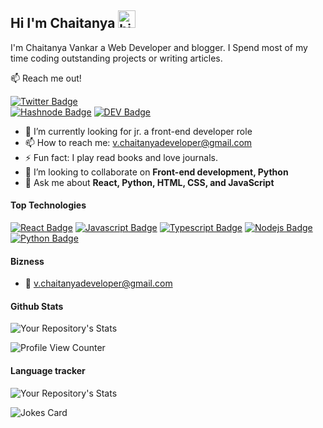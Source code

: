 ## Hi I'm Chaitanya <img src="https://user-images.githubusercontent.com/1303154/88677602-1635ba80-d120-11ea-84d8-d263ba5fc3c0.gif" width="28px" height="28px" alt="hi">

I'm Chaitanya Vankar a Web Developer and blogger. I Spend most of my time coding outstanding projects or writing articles.

:mailbox: Reach me out!

[![Twitter Badge](https://img.shields.io/badge/-@vchaitanya97-white?style=flat&labelColor=1ca0f1&logo=twitter&logoColor=white&link=https://twitter.com/vchaitanya97)](https://twitter.com/vchaitanya97)  
[![Hashnode Badge](https://img.shields.io/badge/-Chaitanyavankar-white?style=flat&labelColor=blue&logo=Hashnode&logoColor=white)](https://chaitanyaoffic.hashnode.dev/)
[![DEV Badge](https://img.shields.io/badge/-Chaitanyavankar-white?style=flat&labelColor=white&logo=DEV&logoColor=black)](https://dev.to/vchaitanyadev)

<!-- TODO: Add last video link -->

- 🔭 I’m currently looking for jr. a front-end developer role
- 📫 How to reach me: v.chaitanyadeveloper@gmail.com
- ⚡ Fun fact: I play read books and love journals.
- 👯 I’m looking to collaborate on **Front-end development, Python**
- 💬 Ask me about **React, Python, HTML, CSS, and JavaScript**
#### Top Technologies

<!-- TODO: Make technologies links take you to repositories -->

[![React Badge](https://img.shields.io/badge/-React-61DBFB?style=for-the-badge&labelColor=black&logo=react&logoColor=61DBFB)](#) 
[![Javascript Badge](https://img.shields.io/badge/-Javascript-F0DB4F?style=for-the-badge&labelColor=black&logo=javascript&logoColor=F0DB4F)](#) 
[![Typescript Badge](https://img.shields.io/badge/-Typescript-007acc?style=for-the-badge&labelColor=black&logo=typescript&logoColor=007acc)](#) 
[![Nodejs Badge](https://img.shields.io/badge/-Nodejs-3C873A?style=for-the-badge&labelColor=black&logo=node.js&logoColor=3C873A)](#) 
[![Python Badge](https://img.shields.io/badge/-python-yellow?style=for-the-badge&labelColor=black&logo=python&logoColor=white)](#) 



#### Bizness
<!-- - :paperclip: [My Resume/CV](shorturl.at/hjQ19) -->
- :email: v.chaitanyadeveloper@gmail.com

#### Github Stats
![Your Repository's Stats](https://github-readme-stats.vercel.app/api?username=vchaitanya-dev&show_icons=true)


![Profile View Counter](https://komarev.com/ghpvc/?username=vchaitanya-dev)

#### Language tracker


![Your Repository's Stats](https://github-readme-stats.vercel.app/api/top-langs/?username=vchaitanya-dev&theme=blue-green)


![Jokes Card](https://readme-jokes.vercel.app/api)

